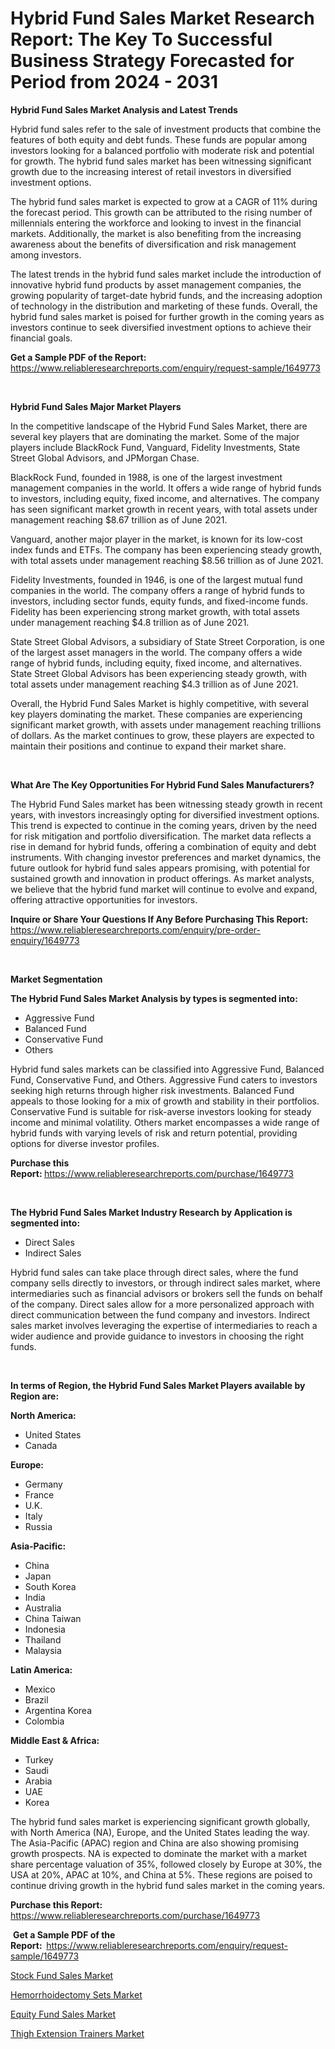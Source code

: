 <p><h1>Hybrid Fund Sales Market Research Report: The Key To Successful Business Strategy Forecasted for Period from 2024 - 2031</h1></p><p><strong>Hybrid Fund Sales Market Analysis and Latest Trends</strong></p>
<p><p>Hybrid fund sales refer to the sale of investment products that combine the features of both equity and debt funds. These funds are popular among investors looking for a balanced portfolio with moderate risk and potential for growth. The hybrid fund sales market has been witnessing significant growth due to the increasing interest of retail investors in diversified investment options.</p><p>The hybrid fund sales market is expected to grow at a CAGR of 11% during the forecast period. This growth can be attributed to the rising number of millennials entering the workforce and looking to invest in the financial markets. Additionally, the market is also benefiting from the increasing awareness about the benefits of diversification and risk management among investors.</p><p>The latest trends in the hybrid fund sales market include the introduction of innovative hybrid fund products by asset management companies, the growing popularity of target-date hybrid funds, and the increasing adoption of technology in the distribution and marketing of these funds. Overall, the hybrid fund sales market is poised for further growth in the coming years as investors continue to seek diversified investment options to achieve their financial goals.</p></p>
<p><strong>Get a Sample PDF of the Report:&nbsp;</strong> <a href="https://www.reliableresearchreports.com/enquiry/request-sample/1649773">https://www.reliableresearchreports.com/enquiry/request-sample/1649773</a></p>
<p>&nbsp;</p>
<p><strong>Hybrid Fund Sales Major Market Players</strong></p>
<p><p>In the competitive landscape of the Hybrid Fund Sales Market, there are several key players that are dominating the market. Some of the major players include BlackRock Fund, Vanguard, Fidelity Investments, State Street Global Advisors, and JPMorgan Chase.</p><p>BlackRock Fund, founded in 1988, is one of the largest investment management companies in the world. It offers a wide range of hybrid funds to investors, including equity, fixed income, and alternatives. The company has seen significant market growth in recent years, with total assets under management reaching $8.67 trillion as of June 2021.</p><p>Vanguard, another major player in the market, is known for its low-cost index funds and ETFs. The company has been experiencing steady growth, with total assets under management reaching $8.56 trillion as of June 2021.</p><p>Fidelity Investments, founded in 1946, is one of the largest mutual fund companies in the world. The company offers a range of hybrid funds to investors, including sector funds, equity funds, and fixed-income funds. Fidelity has been experiencing strong market growth, with total assets under management reaching $4.8 trillion as of June 2021.</p><p>State Street Global Advisors, a subsidiary of State Street Corporation, is one of the largest asset managers in the world. The company offers a wide range of hybrid funds, including equity, fixed income, and alternatives. State Street Global Advisors has been experiencing steady growth, with total assets under management reaching $4.3 trillion as of June 2021.</p><p>Overall, the Hybrid Fund Sales Market is highly competitive, with several key players dominating the market. These companies are experiencing significant market growth, with assets under management reaching trillions of dollars. As the market continues to grow, these players are expected to maintain their positions and continue to expand their market share.</p></p>
<p>&nbsp;</p>
<p><strong>What Are The Key Opportunities For Hybrid Fund Sales Manufacturers?</strong></p>
<p><p>The Hybrid Fund Sales market has been witnessing steady growth in recent years, with investors increasingly opting for diversified investment options. This trend is expected to continue in the coming years, driven by the need for risk mitigation and portfolio diversification. The market data reflects a rise in demand for hybrid funds, offering a combination of equity and debt instruments. With changing investor preferences and market dynamics, the future outlook for hybrid fund sales appears promising, with potential for sustained growth and innovation in product offerings. As market analysts, we believe that the hybrid fund market will continue to evolve and expand, offering attractive opportunities for investors.</p></p>
<p><strong>Inquire or Share Your Questions If Any Before Purchasing This Report:</strong> <a href="https://www.reliableresearchreports.com/enquiry/pre-order-enquiry/1649773">https://www.reliableresearchreports.com/enquiry/pre-order-enquiry/1649773</a></p>
<p>&nbsp;</p>
<p><strong>Market Segmentation</strong></p>
<p><strong>The Hybrid Fund Sales Market Analysis by types is segmented into:</strong></p>
<p><ul><li>Aggressive Fund</li><li>Balanced Fund</li><li>Conservative Fund</li><li>Others</li></ul></p>
<p><p>Hybrid fund sales markets can be classified into Aggressive Fund, Balanced Fund, Conservative Fund, and Others. Aggressive Fund caters to investors seeking high returns through higher risk investments. Balanced Fund appeals to those looking for a mix of growth and stability in their portfolios. Conservative Fund is suitable for risk-averse investors looking for steady income and minimal volatility. Others market encompasses a wide range of hybrid funds with varying levels of risk and return potential, providing options for diverse investor profiles.</p></p>
<p><strong>Purchase this Report:&nbsp;</strong><a href="https://www.reliableresearchreports.com/purchase/1649773">https://www.reliableresearchreports.com/purchase/1649773</a></p>
<p>&nbsp;</p>
<p><strong>The Hybrid Fund Sales Market Industry Research by Application is segmented into:</strong></p>
<p><ul><li>Direct Sales</li><li>Indirect Sales</li></ul></p>
<p><p>Hybrid fund sales can take place through direct sales, where the fund company sells directly to investors, or through indirect sales market, where intermediaries such as financial advisors or brokers sell the funds on behalf of the company. Direct sales allow for a more personalized approach with direct communication between the fund company and investors. Indirect sales market involves leveraging the expertise of intermediaries to reach a wider audience and provide guidance to investors in choosing the right funds.</p></p>
<p>&nbsp;</p>
<p><strong>In terms of Region, the Hybrid Fund Sales Market Players available by Region are:</strong></p>
<p>
    <p> <strong> North America: </strong>
        <ul>
            <li>United States</li>
            <li>Canada</li>
        </ul>
        </p> 
    <p> <strong> Europe: </strong>
        <ul>
            <li>Germany</li>
            <li>France</li>
            <li>U.K.</li>
            <li>Italy</li>
            <li>Russia</li>
        </ul>
        </p> 
    <p> <strong> Asia-Pacific: </strong>
        <ul>
            <li>China</li>
            <li>Japan</li>
            <li>South Korea</li>
            <li>India</li>
            <li>Australia</li>
            <li>China Taiwan</li>
            <li>Indonesia</li>
            <li>Thailand</li>
            <li>Malaysia</li>
        </ul>
        </p> 
    <p> <strong> Latin America: </strong>
        <ul>
            <li>Mexico</li>
            <li>Brazil</li>
            <li>Argentina Korea</li>
            <li>Colombia</li>
        </ul>
        </p> 
    <p> <strong> Middle East & Africa: </strong>
        <ul>
            <li>Turkey</li>
            <li>Saudi</li>
            <li>Arabia</li>
            <li>UAE</li>
            <li>Korea</li>
        </ul>
    </p>
    </p>
<p><p>The hybrid fund sales market is experiencing significant growth globally, with North America (NA), Europe, and the United States leading the way. The Asia-Pacific (APAC) region and China are also showing promising growth prospects. NA is expected to dominate the market with a market share percentage valuation of 35%, followed closely by Europe at 30%, the USA at 20%, APAC at 10%, and China at 5%. These regions are poised to continue driving growth in the hybrid fund sales market in the coming years.</p></p>
<p><strong>Purchase this Report: </strong><a href="https://www.reliableresearchreports.com/purchase/1649773">https://www.reliableresearchreports.com/purchase/1649773</a></p>
<p>&nbsp;<strong>Get a Sample PDF of the Report:&nbsp;&nbsp;</strong><a href="https://www.reliableresearchreports.com/enquiry/request-sample/1649773">https://www.reliableresearchreports.com/enquiry/request-sample/1649773</a></p>
<p><strong></strong></p>
<p><p><a href="https://github.com/singletonthaxterkelliehr2df/Market-Research-Report-List-1/blob/main/stock-fund-sales-market.md">Stock Fund Sales Market</a></p><p><a href="https://github.com/kosella/Market-Research-Report-List-2/blob/main/hemorrhoidectomy-sets-market.md">Hemorrhoidectomy Sets Market</a></p><p><a href="https://github.com/kufem1/Market-Research-Report-List-1/blob/main/equity-fund-sales-market.md">Equity Fund Sales Market</a></p><p><a href="https://github.com/nathandecarvalho/Market-Research-Report-List-2/blob/main/thigh-extension-trainers-market.md">Thigh Extension Trainers Market</a></p></p>